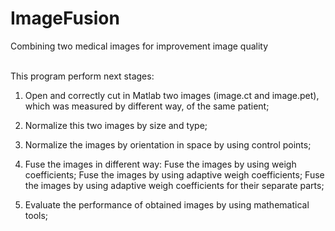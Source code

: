# ImageFusion
<p> Combining two medical images for improvement image quality

<br> This program perform next stages:

1.	Open and correctly cut in Matlab two images (image.ct and image.pet), which was measured by different way, of the same patient;
2.	Normalize this two images by size and type;
3.	Normalize the images by orientation in space by using control points;
4.	Fuse the images in different way:
	Fuse the images by using weigh coefficients;
	Fuse the images by using adaptive weigh coefficients;
	Fuse the images by using adaptive weigh coefficients for their separate parts;
	
5.	Evaluate the performance of obtained images by using mathematical tools;
